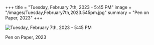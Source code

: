+++
title = "Tuesday, February 7th, 2023 - 5:45 PM"
image = "/images/Tuesday,February7th,2023.545pm.jpg"
summary = "Pen on Paper, 2023"
+++

![Tuesday, February 7th, 2023 - 5:45 PM](/images/Tuesday,February7th,2023.545pm.jpg)

Pen on Paper, 2023
